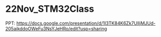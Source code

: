 # 22Nov_STM32Class

PPT: https://docs.google.com/presentation/d/1I3TK84K6Zk7UlIjMJUd-205aikddoOWeFu3NsYJeHRo/edit?usp=sharing
